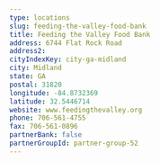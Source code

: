 ```yaml
---
type: locations
slug: feeding-the-valley-food-bank
title: Feeding the Valley Food Bank
address: 6744 Flat Rock Road
address2: 
cityIndexKey: city-ga-midland
city: Midland
state: GA
postal: 31820
longitude: -84.8732369
latitude: 32.5446714
website: www.feedingthevalley.org
phone: 706-561-4755
fax: 706-561-0896
partnerBank: false
partnerGroupId: partner-group-52
---
```

